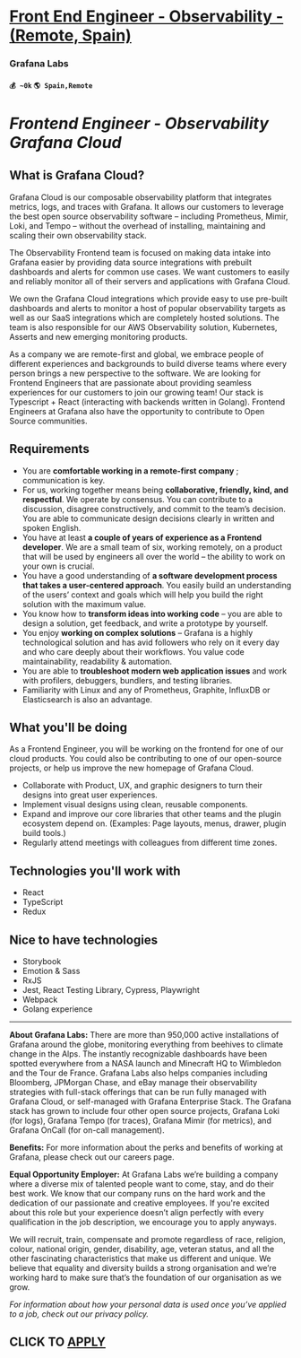 # [Front End Engineer - Observability - (Remote, Spain)](https://www.remotewlb.com/apply/front-end-engineer-observability-remote-spain-59865)  
### Grafana Labs  
#### `💰 ~0k` `🌎 Spain,Remote`  

# _Frontend Engineer - Observability Grafana Cloud_

## **What is Grafana Cloud?**

Grafana Cloud is our composable observability platform that integrates metrics, logs, and traces with Grafana. It allows our customers to leverage the best open source observability software – including Prometheus, Mimir, Loki, and Tempo – without the overhead of installing, maintaining and scaling their own observability stack.

The Observability Frontend team is focused on making data intake into Grafana easier by providing data source integrations with prebuilt dashboards and alerts for common use cases. We want customers to easily and reliably monitor all of their servers and applications with Grafana Cloud.

We own the Grafana Cloud integrations which provide easy to use pre-built dashboards and alerts to monitor a host of popular observability targets as well as our SaaS integrations which are completely hosted solutions. The team is also responsible for our AWS Observability solution, Kubernetes, Asserts and new emerging monitoring products.

As a company we are remote-first and global, we embrace people of different experiences and backgrounds to build diverse teams where every person brings a new perspective to the software. We are looking for Frontend Engineers that are passionate about providing seamless experiences for our customers to join our growing team! Our stack is Typescript + React (interacting with backends written in Golang). Frontend Engineers at Grafana also have the opportunity to contribute to Open Source communities.

## **Requirements**

  * You are **comfortable working in a remote-first company** ; communication is key.
  * For us, working together means being **collaborative, friendly, kind, and respectful**. We operate by consensus. You can contribute to a discussion, disagree constructively, and commit to the team’s decision. You are able to communicate design decisions clearly in written and spoken English.
  * You have at least **a couple of years of experience as a Frontend developer**. We are a small team of six, working remotely, on a product that will be used by engineers all over the world – the ability to work on your own is crucial.
  * You have a good understanding of **a software development process that takes a user-centered approach**. You easily build an understanding of the users’ context and goals which will help you build the right solution with the maximum value.
  * You know how to **transform ideas into working code** – you are able to design a solution, get feedback, and write a prototype by yourself.
  * You enjoy **working on complex solutions** – Grafana is a highly technological solution and has avid followers who rely on it every day and who care deeply about their workflows. You value code maintainability, readability & automation.
  * You are able to **troubleshoot modern web application issues** and work with profilers, debuggers, bundlers, and testing libraries.
  * Familiarity with Linux and any of Prometheus, Graphite, InfluxDB or Elasticsearch is also an advantage.

## **What you'll be doing**

As a Frontend Engineer, you will be working on the frontend for one of our cloud products. You could also be contributing to one of our open-source projects, or help us improve the new homepage of Grafana Cloud.

  * Collaborate with Product, UX, and graphic designers to turn their designs into great user experiences.
  * Implement visual designs using clean, reusable components.
  * Expand and improve our core libraries that other teams and the plugin ecosystem depend on. (Examples: Page layouts, menus, drawer, plugin build tools.)
  * Regularly attend meetings with colleagues from different time zones.

## **Technologies you'll work with**

  * React
  * TypeScript
  * Redux

## Nice to have technologies

  * Storybook
  * Emotion & Sass
  * RxJS
  * Jest, React Testing Library, Cypress, Playwright
  * Webpack
  * Golang experience

* * *

**About Grafana Labs:** There are more than 950,000 active installations of Grafana around the globe, monitoring everything from beehives to climate change in the Alps. The instantly recognizable dashboards have been spotted everywhere from a NASA launch and Minecraft HQ to Wimbledon and the Tour de France. Grafana Labs also helps companies including Bloomberg, JPMorgan Chase, and eBay manage their observability strategies with full-stack offerings that can be run fully managed with Grafana Cloud, or self-managed with Grafana Enterprise Stack. The Grafana stack has grown to include four other open source projects, Grafana Loki (for logs), Grafana Tempo (for traces), Grafana Mimir (for metrics), and Grafana OnCall (for on-call management).

**Benefits:** For more information about the perks and benefits of working at Grafana, please check out our careers page.

**Equal Opportunity Employer:** At Grafana Labs we’re building a company where a diverse mix of talented people want to come, stay, and do their best work. We know that our company runs on the hard work and the dedication of our passionate and creative employees. If you're excited about this role but your experience doesn’t align perfectly with every qualification in the job description, we encourage you to apply anyways.

We will recruit, train, compensate and promote regardless of race, religion, colour, national origin, gender, disability, age, veteran status, and all the other fascinating characteristics that make us different and unique. We believe that equality and diversity builds a strong organisation and we’re working hard to make sure that’s the foundation of our organisation as we grow.

_For information about how your personal data is used once you’ve applied to a job, check out our privacy policy._

  
## CLICK TO [APPLY](https://www.remotewlb.com/apply/front-end-engineer-observability-remote-spain-59865)

